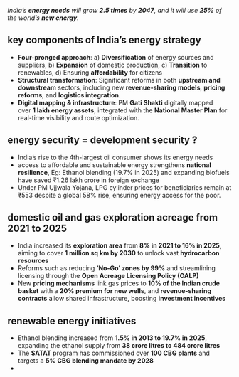 _India’s_ **_energy needs_** _will grow_ **_2.5 times_** _by_ **_2047_**_, and it will use_ **_25%_** _of the world’s_ **_new energy_**_._

## **key components of India’s energy strategy**

- **Four-pronged approach**: a) **Diversification** of energy sources and suppliers, b) **Expansion** of domestic production, c) **Transition** to renewables, d) Ensuring **affordability** for citizens
- **Structural transformation**: Significant reforms in both **upstream and downstream** sectors, including new **revenue-sharing models**, **pricing reforms**, and **logistics integration**.
- **Digital mapping & infrastructure**: PM **Gati Shakti** digitally mapped over **1 lakh energy assets**, integrated with the **National Master Plan** for real-time visibility and route optimization.

## **energy security** =  **development security** ?

- India’s rise to the 4th-largest oil consumer shows its energy needs
- access to affordable and sustainable energy strengthens **national resilience**, Eg: Ethanol blending (19.7% in 2025) and expanding biofuels have saved ₹1.26 lakh crore in foreign exchange
- Under PM Ujjwala Yojana, LPG cylinder prices for beneficiaries remain at ₹553 despite a global 58% rise, ensuring energy access for the poor.

## **domestic oil and gas exploration acreage from 2021 to 2025**

- India increased its **exploration area** from **8% in 2021 to 16% in 2025**, aiming to cover **1 million sq km by 2030** to unlock vast **hydrocarbon resources**
- Reforms such as reducing **‘No-Go’ zones by 99%** and streamlining licensing through the **Open Acreage Licensing Policy (OALP)**
- New **pricing mechanisms** link gas prices to **10% of the Indian crude basket** with a **20% premium for new wells**, and **revenue-sharing contracts** allow shared infrastructure, boosting **investment incentives**

## **renewable energy initiatives**
- Ethanol blending increased from **1.5% in 2013 to 19.7% in 2025**, expanding the ethanol supply from **38 crore litres to 484 crore litres**
- The **SATAT** program has commissioned over **100 CBG plants** and targets a **5% CBG blending mandate by 2028**
- 